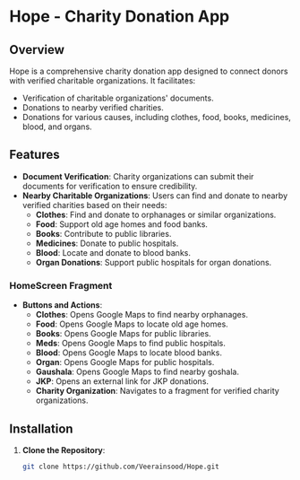 # Hope - Charity Donation App

## Overview

Hope is a comprehensive charity donation app designed to connect donors with verified charitable organizations. It facilitates:
- Verification of charitable organizations' documents.
- Donations to nearby verified charities.
- Donations for various causes, including clothes, food, books, medicines, blood, and organs.

## Features

- **Document Verification**: Charity organizations can submit their documents for verification to ensure credibility.
- **Nearby Charitable Organizations**: Users can find and donate to nearby verified charities based on their needs:
  - **Clothes**: Find and donate to orphanages or similar organizations.
  - **Food**: Support old age homes and food banks.
  - **Books**: Contribute to public libraries.
  - **Medicines**: Donate to public hospitals.
  - **Blood**: Locate and donate to blood banks.
  - **Organ Donations**: Support public hospitals for organ donations.

### HomeScreen Fragment

- **Buttons and Actions**:
  - **Clothes**: Opens Google Maps to find nearby orphanages.
  - **Food**: Opens Google Maps to locate old age homes.
  - **Books**: Opens Google Maps for public libraries.
  - **Meds**: Opens Google Maps to find public hospitals.
  - **Blood**: Opens Google Maps to locate blood banks.
  - **Organ**: Opens Google Maps for public hospitals.
  - **Gaushala**: Opens Google Maps to find nearby goshala.
  - **JKP**: Opens an external link for JKP donations.
  - **Charity Organization**: Navigates to a fragment for verified charity organizations.

## Installation

1. **Clone the Repository**:
   ```bash
   git clone https://github.com/Veerainsood/Hope.git
